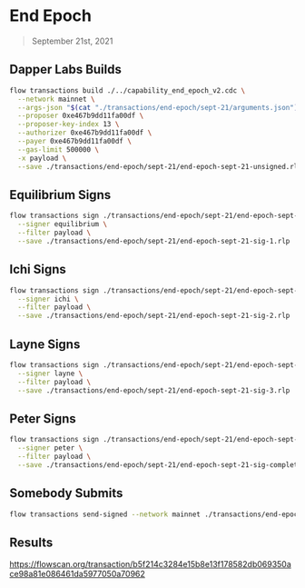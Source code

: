 # End Epoch
> September 21st, 2021

## Dapper Labs Builds

```sh
flow transactions build ./../capability_end_epoch_v2.cdc \
  --network mainnet \
  --args-json "$(cat "./transactions/end-epoch/sept-21/arguments.json")" \
  --proposer 0xe467b9dd11fa00df \
  --proposer-key-index 13 \
  --authorizer 0xe467b9dd11fa00df \
  --payer 0xe467b9dd11fa00df \
  --gas-limit 500000 \
  -x payload \
  --save ./transactions/end-epoch/sept-21/end-epoch-sept-21-unsigned.rlp
```

## Equilibrium Signs

```sh
flow transactions sign ./transactions/end-epoch/sept-21/end-epoch-sept-21-unsigned.rlp \
  --signer equilibrium \
  --filter payload \
  --save ./transactions/end-epoch/sept-21/end-epoch-sept-21-sig-1.rlp
```

## Ichi Signs

```sh
flow transactions sign ./transactions/end-epoch/sept-21/end-epoch-sept-21-sig-1.rlp \
  --signer ichi \
  --filter payload \
  --save ./transactions/end-epoch/sept-21/end-epoch-sept-21-sig-2.rlp
```

## Layne Signs

```sh
flow transactions sign ./transactions/end-epoch/sept-21/end-epoch-sept-21-sig-2.rlp \
  --signer layne \
  --filter payload \
  --save ./transactions/end-epoch/sept-21/end-epoch-sept-21-sig-3.rlp
```

## Peter Signs

```sh
flow transactions sign ./transactions/end-epoch/sept-21/end-epoch-sept-21-sig-3.rlp \
  --signer peter \
  --filter payload \
  --save ./transactions/end-epoch/sept-21/end-epoch-sept-21-sig-complete.rlp
```

## Somebody Submits

```sh
flow transactions send-signed --network mainnet ./transactions/end-epoch/sept-21/end-epoch-sept-21-sig-complete.rlp
```

## Results

https://flowscan.org/transaction/b5f214c3284e15b8e13f178582db069350ace98a81e086461da5977050a70962
